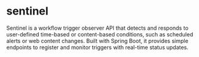 # sentinel
Sentinel is a workflow trigger observer API that detects and responds to user-defined time-based or content-based conditions, such as scheduled alerts or web content changes. Built with Spring Boot, it provides simple endpoints to register and monitor triggers with real-time status updates.
